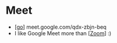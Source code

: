 # Meet

- [[go]] meet.google.com/qdx-zbjn-beq
- I like Google Meet more than [[Zoom]] :)


[//begin]: # "Autogenerated link references for markdown compatibility"
[go]: go "Go"
[zoom]: zoom "Zoom"
[//end]: # "Autogenerated link references"